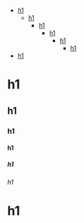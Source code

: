 <!-- TOC -->
- [h1](#h1)
  - [h1](#h1-1)
    - [h1](#h1-2)
      - [h1](#h1-3)
        - [h1](#h1-4)
          - [h1](#h1-5)
- [h1](#h1-6)

<!-- TOC END -->

# h1

## h1

### h1

#### h1

##### h1

###### h1

# h1
